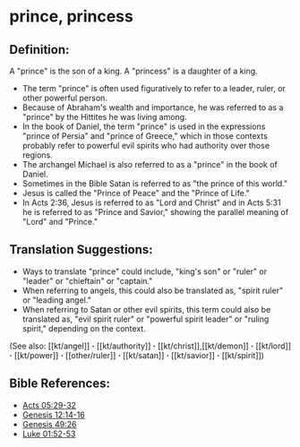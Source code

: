 # prince, princess #

## Definition: ##

A "prince" is the son of a king.  A "princess" is a daughter of a king.

* The term "prince" is often used figuratively to refer to a leader, ruler, or other powerful person.
* Because of Abraham's wealth and importance, he was referred to as a "prince" by the Hittites he was living among.
* In the book of Daniel, the term "prince" is used in the expressions "prince of Persia" and "prince of Greece," which in those contexts probably refer to powerful evil spirits who had authority over those regions.
* The archangel Michael is also referred to as a "prince" in the book of Daniel.
* Sometimes in the Bible Satan is referred to as "the prince of this world."
* Jesus is called the "Prince of Peace" and the "Prince of Life."
* In Acts 2:36, Jesus is referred to as "Lord and Christ" and in Acts 5:31 he is referred to as "Prince and Savior," showing the parallel meaning of "Lord" and "Prince."

## Translation Suggestions: ##

* Ways to translate "prince" could include, "king's son" or "ruler" or "leader" or "chieftain" or "captain." 
* When referring to angels, this could also be translated as, "spirit ruler" or "leading angel."
* When referring to Satan or other evil spirits, this term could also be translated as, "evil spirit ruler" or "powerful spirit leader" or "ruling spirit,"  depending on the context.

(See also: [[kt/angel]] **·** [[kt/authority]] **·** [[kt/christ]],[[kt/demon]] **·** [[kt/lord]] **·** [[kt/power]] **·** [[other/ruler]] **·** [[kt/satan]] **·** [[kt/savior]] **·** [[kt/spirit]])

## Bible References: ##

* [Acts 05:29-32](en/tn/act/help/05/29)
* [Genesis 12:14-16](en/tn/gen/help/12/14)
* [Genesis 49:26](en/tn/gen/help/49/26)
* [Luke 01:52-53](en/tn/luk/help/01/52)